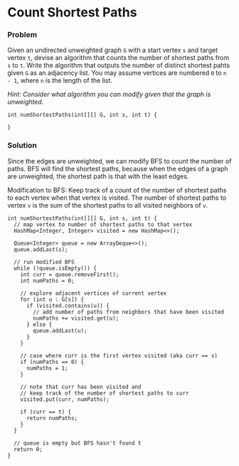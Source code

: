 # Count Shortest Paths

### Problem

Given an undirected unweighted graph `G` with a start vertex `s` and target vertex `t`, devise an algorithm that counts the number of shortest paths from `s` to `t`.
Write the algorithm that outputs the number of distinct shortest pahts given `G` as an adjacency list. 
You may assume vertices are numbered `0` to `n - 1`, where `n` is the length of the list. 

_Hint: Consider what algorithm you can modify given that the graph is unweighted._

```
int numShortestPaths(int[][] G, int s, int t) {

}
```

### Solution

Since the edges are unweighted, we can modify BFS to count the number of paths. BFS will find the shortest paths, because when the edges of a graph are unweighted,
the shortest path is that with the least edges. 

Modification to BFS: Keep track of a count of the number of shortest paths to each vertex when that vertex is visited. 
The number of shortest paths to vertex `v` is the sum of the shortest paths to all visited neighbors of `v`. 

```
int numShortestPaths(int[][] G, int s, int t) {
  // map vertex to number of shortest paths to that vertex
  HashMap<Integer, Integer> visited = new HashMap<>();
  
  Queue<Integer> queue = new ArrayDeque<>();
  queue.addLast(s);
  
  // run modified BFS
  while (!queue.isEmpty()) {
    int curr = queue.removeFirst();
    int numPaths = 0;
    
    // explore adjacent vertices of current vertex
    for (int u : G[s]) {
      if (visited.contains(u)) {
        // add number of paths from neighbors that have been visited
        numPaths += visited.get(u);
      } else {
        queue.addLast(u);
      }
    }
    
    // case where curr is the first vertex visited (aka curr == s)
    if (numPaths == 0) {
      numPaths = 1;
    }
    
    // note that curr has been visited and 
    // keep track of the number of shortest paths to curr
    visited.put(curr, numPaths);
    
    if (curr == t) {
      return numPaths;
    }
  }
  
  // queue is empty but BFS hasn't found t
  return 0;
}
```
